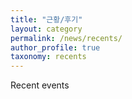 ```yaml
---
title: "근황/후기"
layout: category
permalink: /news/recents/
author_profile: true
taxonomy: recents
---
```

Recent events